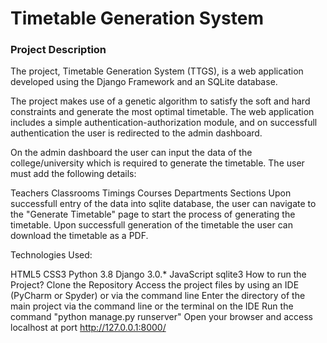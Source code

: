 <h1>Timetable Generation System</h1>
<h3>Project Description</h3>
The project, Timetable Generation System (TTGS), is a web application developed using the Django Framework and an SQLite database.

The project makes use of a genetic algorithm to satisfy the soft and hard constraints and generate the most optimal timetable. The web application includes a simple authentication-authorization module, and on successfull authentication the user is redirected to the admin dashboard.

On the admin dashboard the user can input the data of the college/university which is required to generate the timetable. The user must add the following details:

Teachers
Classrooms
Timings
Courses
Departments
Sections
Upon successfull entry of the data into sqlite database, the user can navigate to the "Generate Timetable" page to start the process of generating the timetable. Upon successfull generation of the timetable the user can download the timetable as a PDF.

Technologies Used:

HTML5
CSS3
Python 3.8
Django 3.0.*
JavaScript
sqlite3
How to run the Project?
Clone the Repository
Access the project files by using an IDE (PyCharm or Spyder) or via the command line
Enter the directory of the main project via the command line or the terminal on the IDE
Run the command "python manage.py runserver"
Open your browser and access localhost at port http://127.0.0.1:8000/
